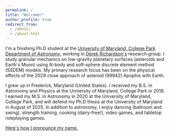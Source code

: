 ```yaml
---
permalink: /
title: "Welcome!"
author_profile: true
redirect_from: 
  - /about/
  - /about.html
---
```


I'm a finishing Ph.D student at the [University of Maryland, College Park Department of Astronomy](https://www.astro.umd.edu/), working in [Derek Richardson's](https://www.astro.umd.edu/~dcr/) research group. I study granular mechanics on low-gravity planetary surfaces (asteroids and Earth's Moon) using *N*-body and soft-sphere discrete element method (SSDEM) models. My primary research focus has been on the physical effects of the 2029 close approach of asteroid (99942) Apophis with Earth.

I grew up in Frederick, Maryland (United States). I received my B.S. in Astronomy and Physics at the University of Maryland, College Park in 2018. I earned my M.S. in Astronomy in 2020 at the University of Maryland, College Park, and will defend my Ph.D thesis at the University of Maryland in August of 2025. In addition to astronomy, I enjoy dancing (ballroom and swing), strength training, cooking (dairy-free!), video games, and tabletop roleplaying games.

[Here's how I pronounce my name.](https://www.name-coach.com/joe-demartini)
